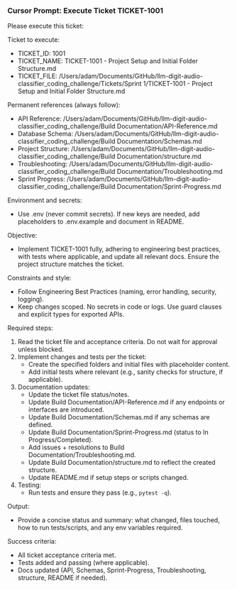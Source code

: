 ### Cursor Prompt: Execute Ticket TICKET-1001

Please execute this ticket:

Ticket to execute:
- TICKET_ID: 1001
- TICKET_NAME: TICKET-1001 - Project Setup and Initial Folder Structure.md
- TICKET_FILE: /Users/adam/Documents/GitHub/llm-digit-audio-classifier_coding_challenge/Tickets/Sprint 1/TICKET-1001 - Project Setup and Initial Folder Structure.md

Permanent references (always follow):
- API Reference: /Users/adam/Documents/GitHub/llm-digit-audio-classifier_coding_challenge/Build Documentation/API-Reference.md
- Database Schema: /Users/adam/Documents/GitHub/llm-digit-audio-classifier_coding_challenge/Build Documentation/Schemas.md
- Project Structure: /Users/adam/Documents/GitHub/llm-digit-audio-classifier_coding_challenge/Build Documentation/structure.md
- Troubleshooting: /Users/adam/Documents/GitHub/llm-digit-audio-classifier_coding_challenge/Build Documentation/Troubleshooting.md
- Sprint Progress: /Users/adam/Documents/GitHub/llm-digit-audio-classifier_coding_challenge/Build Documentation/Sprint-Progress.md

Environment and secrets:
- Use .env (never commit secrets). If new keys are needed, add placeholders to .env.example and document in README.

Objective:
- Implement TICKET-1001 fully, adhering to engineering best practices, with tests where applicable, and update all relevant docs. Ensure the project structure matches the ticket.

Constraints and style:
- Follow Engineering Best Practices (naming, error handling, security, logging).
- Keep changes scoped. No secrets in code or logs. Use guard clauses and explicit types for exported APIs.

Required steps:
1) Read the ticket file and acceptance criteria. Do not wait for approval unless blocked.
2) Implement changes and tests per the ticket:
   - Create the specified folders and initial files with placeholder content.
   - Add initial tests where relevant (e.g., sanity checks for structure, if applicable).
3) Documentation updates:
   - Update the ticket file status/notes.
   - Update Build Documentation/API-Reference.md if any endpoints or interfaces are introduced.
   - Update Build Documentation/Schemas.md if any schemas are defined.
   - Update Build Documentation/Sprint-Progress.md (status to In Progress/Completed).
   - Add issues + resolutions to Build Documentation/Troubleshooting.md.
   - Update Build Documentation/structure.md to reflect the created structure.
   - Update README.md if setup steps or scripts changed.
4) Testing:
   - Run tests and ensure they pass (e.g., `pytest -q`).

Output:
- Provide a concise status and summary: what changed, files touched, how to run tests/scripts, and any env variables required.

Success criteria:
- All ticket acceptance criteria met.
- Tests added and passing (where applicable).
- Docs updated (API, Schemas, Sprint-Progress, Troubleshooting, structure, README if needed). 